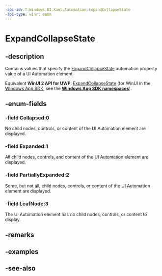 ```yaml
---
-api-id: T:Windows.UI.Xaml.Automation.ExpandCollapseState
-api-type: winrt enum
---
```


<!-- Enumeration syntax
public enum Windows.UI.Xaml.Automation.ExpandCollapseState : int
-->

# ExpandCollapseState

## -description
Contains values that specify the [ExpandCollapseState](../windows.ui.xaml.automation.provider/iexpandcollapseprovider_expandcollapsestate.md) automation property value of a UI Automation element.

Equivalent **WinUI 2 API for UWP**: [ExpandCollapseState](/windows/winui/api/microsoft.ui.xaml.automation.expandcollapsestate) (for WinUI in the [Windows App SDK](/windows/apps/windows-app-sdk/), see the **[Windows App SDK namespaces](/windows/windows-app-sdk/api/winrt/)**).

## -enum-fields
### -field Collapsed:0
No child nodes, controls, or content of the UI Automation element are displayed.

### -field Expanded:1
All child nodes, controls, and content of the UI Automation element are displayed.

### -field PartiallyExpanded:2
Some, but not all, child nodes, controls, or content of the UI Automation element are displayed.

### -field LeafNode:3
The UI Automation element has no child nodes, controls, or content to display.


## -remarks

## -examples

## -see-also
